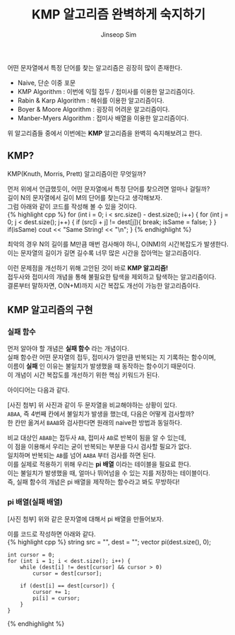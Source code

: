 ﻿---
layout: post
title: "KMP 알고리즘 완벽하게 숙지하기"
categories: Algorithm
tags: [cpp]
author:
  - Jinseop Sim
---
어떤 문자열에서 특정 단어를 찾는 알고리즘은 굉장히 많이 존재한다.  

- Naive, 단순 이중 포문
- KMP Algorithm : 이번에 익힐 접두 / 접미사를 이용한 알고리즘이다.
- Rabin & Karp Algorithm : 해쉬를 이용한 알고리즘이다.
- Boyer & Moore Algorithm : 굉장히 어려운 알고리즘이다.
- Manber-Myers Algorithm : 접미사 배열을 이용한 알고리즘이다.  

위 알고리즘들 중에서 이번에는 __KMP__ 알고리즘을 완벽히 숙지해보려고 한다.  

## KMP?
KMP(Knuth, Morris, Prett) 알고리즘이란 무엇일까?  

먼저 위에서 언급했듯이, 어떤 문자열에서 특정 단어를 찾으려면 얼마나 걸릴까?  
길이 N의 문자열에서 길이 M의 단어를 찾는다고 생각해보자.  
그럼 아래와 같이 코드를 작성해 볼 수 있을 것이다.  
{% highlight cpp %}
for (int i = 0; i < src.size() - dest.size(); i++) {
	for (int j = 0; j < dest.size(); j++) {
		if (src[i + j] != dest[j]){
			break;
      isSame = false;
    }
	}
  if(isSame)
     cout << "Same String! << "\n";
}
{% endhighlight %}  

최악의 경우 N의 길이를 M만큼 매번 검사해야 하니, O(NM)의 시간복잡도가 발생한다.  
이는 문자열의 길이가 길면 길수록 너무 많은 시간을 잡아먹는 알고리즘이다.  

이런 문제점을 개선하기 위해 고안된 것이 바로 __KMP 알고리즘!__  
접두사와 접미사의 개념을 통해 불필요한 탐색을 제외하고 탐색하는 알고리즘이다.  
결론부터 말하자면, O(N+M)까지 시간 복잡도 개선이 가능한 알고리즘이다.  

## KMP 알고리즘의 구현
### 실패 함수
먼저 알아야 할 개념은 __실패 함수__ 라는 개념이다.  
실패 함수란 어떤 문자열의 접두, 접미사가 얼만큼 반복되는 지 기록하는 함수이며,  
이름이 __실패__ 인 이유는 불일치가 발생했을 때 동작하는 함수이기 때문이다.  
이 개념이 시간 복잡도를 개선하기 위한 핵심 키워드가 된다.  

아이디어는 다음과 같다.  

[사진 첨부]
위 사진과 같이 두 문자열을 비교해야하는 상황이 있다.  
```ABAA```, 즉 4번째 칸에서 불일치가 발생을 했는데, 다음은 어떻게 검사할까?  
한 칸만 옮겨서 ```BAAB```와 검사한다면 원래의 naive한 방법과 동일하다.  

비교 대상인 ```ABAB```는 접두사 ```AB```, 접미사 ```AB```로 반복이 됨을 알 수 있는데,  
이 점을 이용해서 우리는 굳이 반복되는 부분을 다시 검사할 필요가 없다.  
일치하며 반복되는 ```AB```를 넘어 ```AABA``` 부터 검사를 하면 된다.  
이를 실제로 적용하기 위해 우리는 __pi 배열__ 이라는 테이블을 필요료 한다.  
이는 불일치가 발생했을 때, 얼마나 뛰어넘을 수 있는 지를 저장하는 테이블이다.  
즉, 실패 함수의 개념은 pi 배열을 제작하는 함수라고 봐도 무방하다!  

### pi 배열(실패 배열)
[사진 첨부]
위와 같은 문자열에 대해서 pi 배열을 만들어보자.  

이를 코드로 작성하면 아래와 같다.  
{% highlight cpp %}
string src = "", dest = "";
	vector<int> pi(dest.size(), 0);

	int cursor = 0;
	for (int i = 1; i < dest.size(); i++) {
		while (dest[i] != dest[cursor] && cursor > 0)
			cursor = dest[cursor];
   
		if (dest[i] == dest[cursor]) {
			cursor += 1;
			pi[i] = cursor;
		}
	}
{% endhighlight %}  
